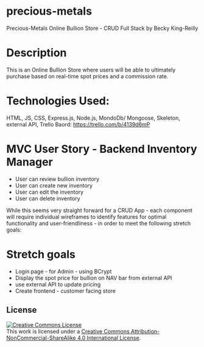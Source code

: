 # precious-metals
Precious-Metals
Online Bullion Store - CRUD Full Stack
by Becky King-Reilly

# Description
This is an Online Bullion Store where users will be able to ultimately purchase based on real-time spot prices and a commission rate.

# Technologies Used:
HTML, JS, CSS, Express.js, Node.js, MondoDb/ Mongoose, Skeleton, external API,
Trello Baord: https://trello.com/b/4139d6mP

# MVC User Story - Backend Inventory Manager
- User can review bullion inventory 
- User can create new inventory
- User can edit the inventory
- User can delete inventory 

While this seems very straight forward for a CRUD App - each component will require individual wireframes to identify features for optimal functionality and user-friendliness - in order to meet the following stretch goals:

# Stretch goals
- Login page - for Admin - using BCrypt
- Display the spot price for bullion on NAV bar from external API
- use external API to update pricing
- Create frontend - customer facing store

## License 
<a rel="license" href="http://creativecommons.org/licenses/by-nc-sa/4.0/"><img alt="Creative Commons License" style="border-width:0" src="https://i.creativecommons.org/l/by-nc-sa/4.0/88x31.png" /></a><br />This work is licensed under a <a rel="license" href="http://creativecommons.org/licenses/by-nc-sa/4.0/">Creative Commons Attribution-NonCommercial-ShareAlike 4.0 International License</a>.